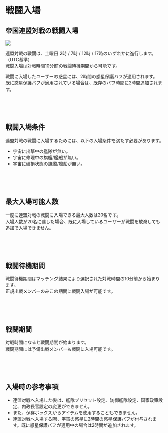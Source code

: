 # 戦闘入場

## 帝国連盟対戦の戦闘入場

![](http://d3bbxo4nelobc3.cloudfront.net/html/img/help/1803_01.jpg)

連盟対戦の戦闘は、土曜日 2時 / 7時 / 12時 / 17時のいずれかに進行します。（UTC基準）<br>
戦闘入場は対戦時間10分前の戦闘待機期間から可能です。

戦闘に入場したユーザーの惑星には、2時間の惑星保護バフが適用されます。<br>
既に惑星保護バフが適用されている場合は、既存のバフ時間に2時間追加されます。

<br>
<br>
<br>


## 戦闘入場条件
 
連盟対戦の戦闘に入場するためには、以下の入場条件を満たす必要があります。

- 宇宙に出撃中の艦隊が無い。<br>
- 宇宙に修理中の旗艦/艦船が無い。<br>
- 宇宙に破損状態の旗艦/艦船が無い。

<br>
<br>
<br>


## 最大入場可能人数
 
一度に連盟対戦の戦闘に入場できる最大人数は20名です。<br>
入場人数が20名に達した場合、既に入場しているユーザーが戦闘を放棄しても追加で入場できません。

<br>
<br>
<br>


## 戦闘待機期間
 
戦闘待機期間はマッチング結果により選択された対戦時間の10分前から始まります。<br>
正規出戦メンバーのみこの期間に戦闘入場が可能です。

<br>
<br>
<br>
 

## 戦闘期間
 
対戦時間になると戦闘期間が始まります。<br>
戦闘期間には予備出戦メンバーも戦闘に入場可能です。

<br>
<br>
<br>

## 入場時の参考事項
- 連盟対戦へ入場した後は、艦隊プリセット設定、防御艦隊設定、国家政策設定、内政長官設定の変更ができません。
- また、保存ボックスからアイテムを使用することもできません。
- 連盟対戦へ入場する際、宇宙の惑星に2時間の惑星保護バフが付与されます。既に惑星保護バフが適用中の場合は2時間が追加されます。

<br>
<br>
<br>